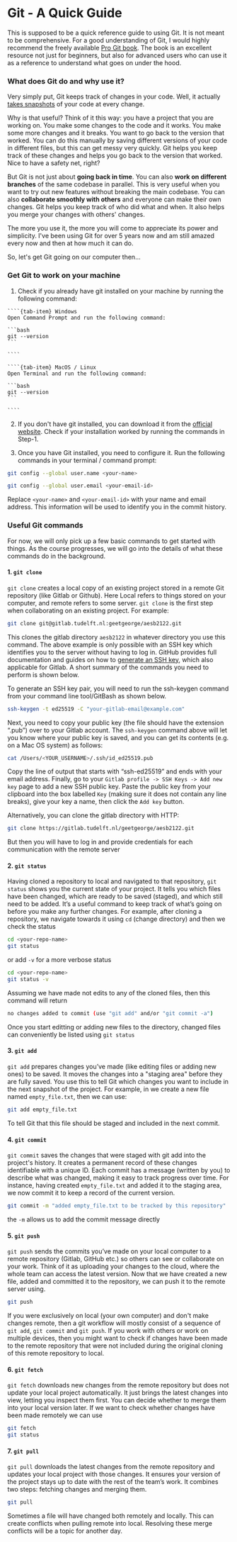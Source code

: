 # Git - A Quick Guide

This is supposed to be a quick reference guide to using Git. It is not meant to be comprehensive. For a good understanding of Git, I would highly recommend the freely available [Pro Git book](https://git-scm.com/book/en/v2). The book is an excellent resource not just for beginners, but also for advanced users who can use it as a reference to understand what goes on under the hood.

### What does Git do and why use it?

Very simply put, Git keeps track of changes in your code. Well, it actually [takes snapshots](https://git-scm.com/book/en/v2/Getting-Started-What-is-Git%3F) of your code at every change. 

Why is that useful? Think of it this way: you have a project that you are working on. You make some changes to the code and it works. You make some more changes and it breaks. You want to go back to the version that worked. You can do this manually by saving different versions of your code in different files, but this can get messy very quickly. Git helps you keep track of these changes and helps you go back to the version that worked. Nice to have a safety net, right?

But Git is not just about **going back in time**. You can also **work on different branches** of the same codebase in parallel. This is very useful when you want to try out new features without breaking the main codebase. You can also **collaborate smoothly with others** and everyone can make their own changes. Git helps you keep track of who did what and when. It also helps you merge your changes with others' changes. 

The more you use it, the more you will come to appreciate its power and simplicity. I've been using Git for over 5 years now and am still amazed every now and then at how much it can do. 

So, let's get Git going on our computer then...

### Get Git to work on your machine

1. Check if you already have git installed on your machine by running the following command:

`````{tab-set}
````{tab-item} Windows
Open Command Prompt and run the following command:
    
```bash
git --version
```

````

````{tab-item} MacOS / Linux
Open Terminal and run the following command:

```bash
git --version
```

````
`````

2. If you don't have git installed, you can download it from the [official website](https://git-scm.com/downloads). Check if your installation worked by running the commands in Step-1.

3. Once you have Git installed, you need to configure it. Run the following commands in your terminal / command prompt:

```bash
git config --global user.name <your-name>
```
    
```bash
git config --global user.email <your-email-id>
```

Replace `<your-name>` and `<your-email-id>` with your name and email address. This information will be used to identify you in the commit history.

### Useful Git commands

For now, we will only pick up a few basic commands to get started with things. As the course progresses, we will go into the details of what these commands do in the background.

#### 1. `git clone`

`git clone` creates a local copy of an existing project stored in a remote Git repository (like Gitlab or Github). Here Local refers to things stored on your computer, and remote refers to some server. `git clone` is the first step when collaborating on an existing project. For example:

```bash
git clone git@gitlab.tudelft.nl:geetgeorge/aesb2122.git
```

This clones the gitlab directory `aesb2122` in whatever directory you use this command. The above example is only possible with an SSH key which identifies you to the server without having to log in. GitHub provides full documentation and guides on how to [generate an SSH key](https://docs.github.com/en/authentication/connecting-to-github-with-ssh/generating-a-new-ssh-key-and-adding-it-to-the-ssh-agent), which also applicable for Gitlab. A short summary of the commands you need to perform is shown below.

To generate an SSH key pair, you will need to run the ssh-keygen command from your command line tool/GitBash as shown below.

```bash
ssh-keygen -t ed25519 -C "your-gitlab-email@example.com"
```

Next, you need to copy your public key (the file should have the extension “.pub”) over to your Gitlab account. The `ssh-keygen` command above will let you know where your public key is saved, and you can get its contents (e.g. on a Mac OS system) as follows:

```bash
cat /Users/<YOUR_USERNAME>/.ssh/id_ed25519.pub
```

Copy the line of output that starts with “ssh-ed25519” and ends with your email address. Finally, go to your `Gitlab profile -> SSH Keys -> Add new key` page to add a new SSH public key. Paste the public key from your clipboard into the box labelled `Key` (making sure it does not contain any line breaks), give your key a name, then click the `Add key` button.

Alternatively, you can clone the gitlab directory with HTTP:

```bash
git clone https://gitlab.tudelft.nl/geetgeorge/aesb2122.git
```

But then you will have to log in and provide credentials for each communication with the remote server

#### 2. `git status`

Having cloned a repository to local and navigated to that repository, `git status` shows you the current state of your project. It tells you which files have been changed, which are ready to be saved (staged), and which still need to be added. It’s a useful command to keep track of what’s going on before you make any further changes. For example, after cloning a repository, we navigate towards it using `cd` (change directory) and then we check the status

```bash
cd <your-repo-name>
git status
```

or add `-v` for a more verbose status

```bash
cd <your-repo-name>
git status -v
```

Assuming we have made not edits to any of the cloned files, then this command will return 

```bash
no changes added to commit (use "git add" and/or "git commit -a")
```

Once you start editting or adding new files to the directory, changed files can conveniently be listed using `git status`

#### 3. `git add`

`git add` prepares changes you’ve made (like editing files or adding new ones) to be saved. It moves the changes into a "staging area" before they are fully saved. You use this to tell Git which changes you want to include in the next snapshot of the project. For example, in we create a new file named `empty_file.txt`, then we can use:

```bash
git add empty_file.txt
```

To tell Git that this file should be staged and included in the next commit.

#### 4. `git commit`

`git commit` saves the changes that were staged with git add into the project's history. It creates a permanent record of these changes identifiable with a unique ID. Each commit has a message (written by you) to describe what was changed, making it easy to track progress over time. For instance, having created `empty_file.txt` and added it to the staging area, we now commit it to keep a record of the current version.

```bash
git commit -m "added empty_file.txt to be tracked by this repository"
```

the `-m` allows us to add the commit message directly

#### 5. `git push`

`git push` sends the commits you’ve made on your local computer to a remote repository (Gitlab, GitHub etc.) so others can see or collaborate on your work. Think of it as uploading your changes to the cloud, where the whole team can access the latest version. Now that we have created a new file, added and committed it to the repository, we can push it to the remote server using.

```bash
git push
```

If you were exclusively on local (your own computer) and don't make changes remote, then a git workflow will mostly consist of a sequence of `git add`, `git commit` and `git push`. If you work with others or work on multiple devices, then you might want to check if changes have been made to the remote repository that were not included during the original cloning of this remote repository to local. 

#### 6. `git fetch`

`git fetch` downloads new changes from the remote repository but does not update your local project automatically. It just brings the latest changes into view, letting you inspect them first. You can decide whether to merge them into your local version later. If we want to check whether changes have been made remotely we can use 

```bash
git fetch
git status
```

#### 7. `git pull`

`git pull` downloads the latest changes from the remote repository and updates your local project with those changes. It ensures your version of the project stays up to date with the rest of the team’s work. It combines two steps: fetching changes and merging them.

```bash
git pull
```

Sometimes a file will have changed both remotely and locally. This can create conflicts when pulling remote into local. Resolving these merge conflicts will be a topic for another day.
